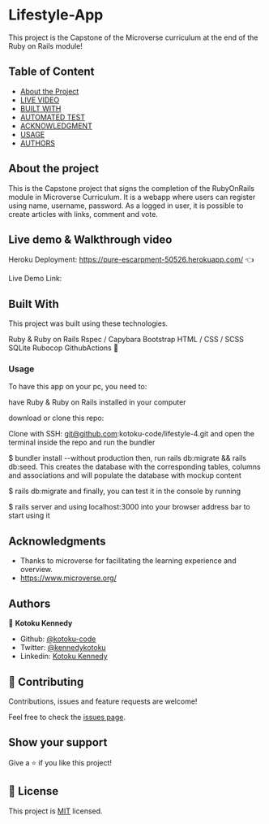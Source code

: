# Lifestyle-App

This project is the Capstone of the Microverse curriculum at the end of the Ruby on Rails module!

## Table of Content

* [About the Project](#about-the-project)
* [LIVE VIDEO](#live_video)
* [BUILT WITH](#built_with)
* [AUTOMATED TEST](#automated_test)
* [ACKNOWLEDGMENT](#acknowledgment)
* [USAGE](#usage)
* [AUTHORS](#authors)

## About the project

This is the Capstone project that signs the completion of the RubyOnRails module in Microverse Curriculum. It is a webapp where users can register using name, username, password. As a logged in user, it is possible to create articles with links, comment and vote. 

## Live demo & Walkthrough video

Heroku Deployment: https://pure-escarpment-50526.herokuapp.com/  👈

Live Demo Link: 

## Built With

This project was built using these technologies.

Ruby & Ruby on Rails
Rspec / Capybara
Bootstrap
HTML / CSS / SCSS
SQLite
Rubocop
GithubActions 💪

### Usage

To have this app on your pc, you need to:

have Ruby & Ruby on Rails installed in your computer

download or clone this repo:

Clone with SSH:
  git@github.com:kotoku-code/lifestyle-4.git
and open the terminal inside the repo and run the bundler

$ bundler install --without production
then, run rails db:migrate && rails db:seed. This creates the database with the corresponding tables, columns and associations and will populate the database with mockup content

$ rails db:migrate
and finally, you can test it in the console by running

$ rails server and using localhost:3000 into your browser address bar to start using it



## Acknowledgments

- Thanks to microverse for facilitating the learning experience and overview.
- https://www.microverse.org/


## Authors

👤 **Kotoku Kennedy**

- Github: [@kotoku-code](https://github.com/kotoku-code)
- Twitter: [@kennedykotoku](https://twitter.com/kennedykotoku)
- Linkedin: [Kotoku Kennedy](www.linkedin.com/in/kotoku-kennedy-5b04a9128)

## 🤝 Contributing

Contributions, issues and feature requests are welcome!

Feel free to check the [issues page](issues/).

## Show your support

Give a ⭐️ if you like this project!
## 📝 License

This project is [MIT](LICENSE) licensed.
